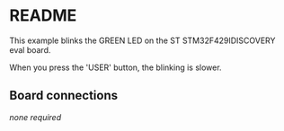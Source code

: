 # README

This example blinks the GREEN LED on the ST STM32F429IDISCOVERY eval board.

When you press the 'USER' button, the blinking is slower.

## Board connections

*none required*
